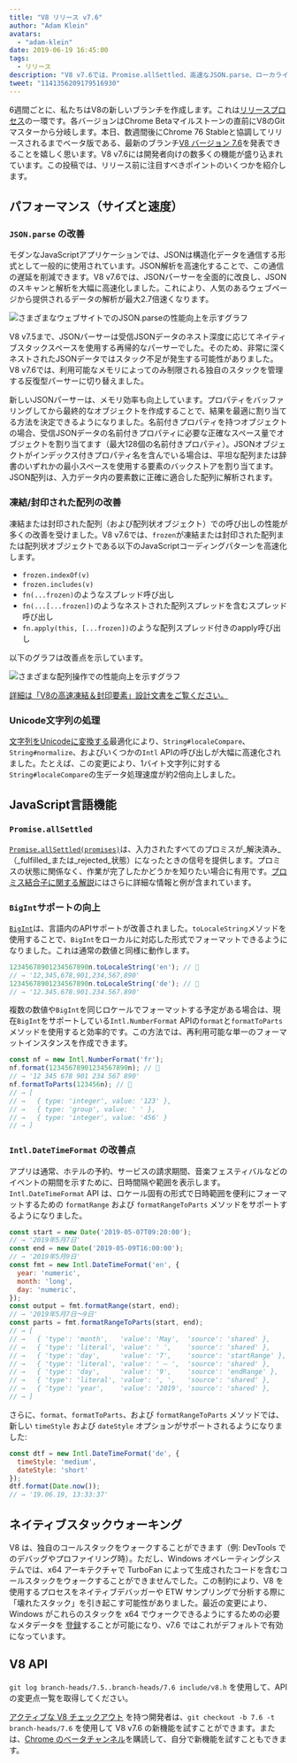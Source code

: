 ```yaml
---
title: "V8 リリース v7.6"
author: "Adam Klein"
avatars:
  - "adam-klein"
date: 2019-06-19 16:45:00
tags:
  - リリース
description: "V8 v7.6では、Promise.allSettled、高速なJSON.parse、ローカライズされたBigInts、より迅速な凍結/封印された配列など、多くの新機能が追加されています！"
tweet: "1141356209179516930"
---
```

6週間ごとに、私たちはV8の新しいブランチを作成します。これは[リリースプロセス](/docs/release-process)の一環です。各バージョンはChrome Betaマイルストーンの直前にV8のGitマスターから分岐します。本日、数週間後にChrome 76 Stableと協調してリリースされるまでベータ版である、最新のブランチ[V8 バージョン 7.6](https://chromium.googlesource.com/v8/v8.git/+log/branch-heads/7.6)を発表できることを嬉しく思います。V8 v7.6には開発者向けの数多くの機能が盛り込まれています。この投稿では、リリース前に注目すべきポイントのいくつかを紹介します。

<!--truncate-->
## パフォーマンス（サイズと速度）

### `JSON.parse` の改善

モダンなJavaScriptアプリケーションでは、JSONは構造化データを通信する形式として一般的に使用されています。JSON解析を高速化することで、この通信の遅延を削減できます。V8 v7.6では、JSONパーサーを全面的に改良し、JSONのスキャンと解析を大幅に高速化しました。これにより、人気のあるウェブページから提供されるデータの解析が最大2.7倍速くなります。

![さまざまなウェブサイトでの`JSON.parse`の性能向上を示すグラフ](/_img/v8-release-76/json-parsing.svg)

V8 v7.5まで、JSONパーサーは受信JSONデータのネスト深度に応じてネイティブスタックスペースを使用する再帰的なパーサーでした。そのため、非常に深くネストされたJSONデータではスタック不足が発生する可能性がありました。V8 v7.6では、利用可能なメモリによってのみ制限される独自のスタックを管理する反復型パーサーに切り替えました。

新しいJSONパーサーは、メモリ効率も向上しています。プロパティをバッファリングしてから最終的なオブジェクトを作成することで、結果を最適に割り当てる方法を決定できるようになりました。名前付きプロパティを持つオブジェクトの場合、受信JSONデータの名前付きプロパティに必要な正確なスペース量でオブジェクトを割り当てます（最大128個の名前付きプロパティ）。JSONオブジェクトがインデックス付きプロパティ名を含んでいる場合は、平坦な配列または辞書のいずれかの最小スペースを使用する要素のバックストアを割り当てます。JSON配列は、入力データ内の要素数に正確に適合した配列に解析されます。

### 凍結/封印された配列の改善

凍結または封印された配列（および配列状オブジェクト）での呼び出しの性能が多くの改善を受けました。V8 v7.6では、`frozen`が凍結または封印された配列または配列状オブジェクトである以下のJavaScriptコーディングパターンを高速化します。

- `frozen.indexOf(v)`
- `frozen.includes(v)`
- `fn(...frozen)`のようなスプレッド呼び出し
- `fn(...[...frozen])`のようなネストされた配列スプレッドを含むスプレッド呼び出し
- `fn.apply(this, [...frozen])`のような配列スプレッド付きのapply呼び出し

以下のグラフは改善点を示しています。

![さまざまな配列操作での性能向上を示すグラフ](/_img/v8-release-76/frozen-sealed-elements.svg)

[詳細は「V8の高速凍結＆封印要素」設計文書をご覧ください。](https://bit.ly/fast-frozen-sealed-elements-in-v8)

### Unicode文字列の処理

[文字列をUnicodeに変換する](https://chromium.googlesource.com/v8/v8/+/734c1456d942a03d79aab4b3b0e57afbc803ceea)最適化により、`String#localeCompare`、`String#normalize`、およびいくつかの`Intl` APIの呼び出しが大幅に高速化されました。たとえば、この変更により、1バイト文字列に対する`String#localeCompare`の生データ処理速度が約2倍向上しました。

## JavaScript言語機能

### `Promise.allSettled`

[`Promise.allSettled(promises)`](/features/promise-combinators#promise.allsettled)は、入力されたすべてのプロミスが_解決済み_（_fulfilled_または_rejected_状態）になったときの信号を提供します。プロミスの状態に関係なく、作業が完了したかどうかを知りたい場合に有用です。[プロミス結合子に関する解説](/features/promise-combinators)にはさらに詳細な情報と例が含まれています。

### `BigInt`サポートの向上

[`BigInt`](/features/bigint)は、言語内のAPIサポートが改善されました。`toLocaleString`メソッドを使用することで、`BigInt`をローカルに対応した形式でフォーマットできるようになりました。これは通常の数値と同様に動作します。

```js
12345678901234567890n.toLocaleString('en'); // 🐌
// → '12,345,678,901,234,567,890'
12345678901234567890n.toLocaleString('de'); // 🐌
// → '12.345.678.901.234.567.890'
```

複数の数値や`BigInt`を同じロケールでフォーマットする予定がある場合は、現在`BigInt`をサポートしている`Intl.NumberFormat` APIの`format`と`formatToParts`メソッドを使用すると効率的です。この方法では、再利用可能な単一のフォーマットインスタンスを作成できます。

```js
const nf = new Intl.NumberFormat('fr');
nf.format(12345678901234567890n); // 🚀
// → '12 345 678 901 234 567 890'
nf.formatToParts(123456n); // 🚀
// → [
// →   { type: 'integer', value: '123' },
// →   { type: 'group', value: ' ' },
// →   { type: 'integer', value: '456' }
// → ]
```

### `Intl.DateTimeFormat` の改善点

アプリは通常、ホテルの予約、サービスの請求期間、音楽フェスティバルなどのイベントの期間を示すために、日時間隔や範囲を表示します。`Intl.DateTimeFormat` API は、ロケール固有の形式で日時範囲を便利にフォーマットするための `formatRange` および `formatRangeToParts` メソッドをサポートするようになりました。

```js
const start = new Date('2019-05-07T09:20:00');
// → '2019年5月7日'
const end = new Date('2019-05-09T16:00:00');
// → '2019年5月9日'
const fmt = new Intl.DateTimeFormat('en', {
  year: 'numeric',
  month: 'long',
  day: 'numeric',
});
const output = fmt.formatRange(start, end);
// → '2019年5月7日～9日'
const parts = fmt.formatRangeToParts(start, end);
// → [
// →   { 'type': 'month',   'value': 'May',  'source': 'shared' },
// →   { 'type': 'literal', 'value': ' ',    'source': 'shared' },
// →   { 'type': 'day',     'value': '7',    'source': 'startRange' },
// →   { 'type': 'literal', 'value': ' – ',  'source': 'shared' },
// →   { 'type': 'day',     'value': '9',    'source': 'endRange' },
// →   { 'type': 'literal', 'value': ', ',   'source': 'shared' },
// →   { 'type': 'year',    'value': '2019', 'source': 'shared' },
// → ]
```

さらに、`format`、`formatToParts`、および `formatRangeToParts` メソッドでは、新しい `timeStyle` および `dateStyle` オプションがサポートされるようになりました:

```js
const dtf = new Intl.DateTimeFormat('de', {
  timeStyle: 'medium',
  dateStyle: 'short'
});
dtf.format(Date.now());
// → '19.06.19, 13:33:37'
```

## ネイティブスタックウォーキング

V8 は、独自のコールスタックをウォークすることができます（例: DevTools でのデバッグやプロファイリング時）。ただし、Windows オペレーティングシステムでは、x64 アーキテクチャで TurboFan によって生成されたコードを含むコールスタックをウォークすることができませんでした。この制約により、V8 を使用するプロセスをネイティブデバッガーや ETW サンプリングで分析する際に「壊れたスタック」を引き起こす可能性がありました。最近の変更により、Windows がこれらのスタックを x64 でウォークできるようにするための必要なメタデータを [登録](https://chromium.googlesource.com/v8/v8/+/3cda21de77d098a612eadf44d504b188a599c5f0)することが可能になり、v7.6 ではこれがデフォルトで有効になっています。

## V8 API

`git log branch-heads/7.5..branch-heads/7.6 include/v8.h` を使用して、API の変更点一覧を取得してください。

[アクティブな V8 チェックアウト](/docs/source-code#using-git) を持つ開発者は、`git checkout -b 7.6 -t branch-heads/7.6` を使用して V8 v7.6 の新機能を試すことができます。または、[Chrome のベータチャンネル](https://www.google.com/chrome/browser/beta.html)を購読して、自分で新機能を試すこともできます。
